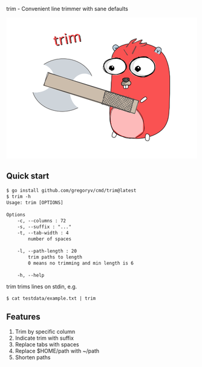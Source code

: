 trim - Convenient line trimmer with sane defaults

![](./trim_logo.svg)

## Quick start

    $ go install github.com/gregoryv/cmd/trim@latest
    $ trim -h
    Usage: trim [OPTIONS]
    
    Options
        -c, --columns : 72
        -s, --suffix : "..."
        -t, --tab-width : 4
            number of spaces
        
        -l, --path-length : 20
            trim paths to length
            0 means no trimming and min length is 6
        
        -h, --help


trim trims lines on stdin, e.g.

    $ cat testdata/example.txt | trim


## Features

1. Trim by specific column
1. Indicate trim with suffix
1. Replace tabs with spaces
1. Replace $HOME/path with ~/path
1. Shorten paths
